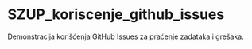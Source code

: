 # SZUP_koriscenje_github_issues
Demonstracija korišćenja GitHub Issues za praćenje zadataka i grešaka.
